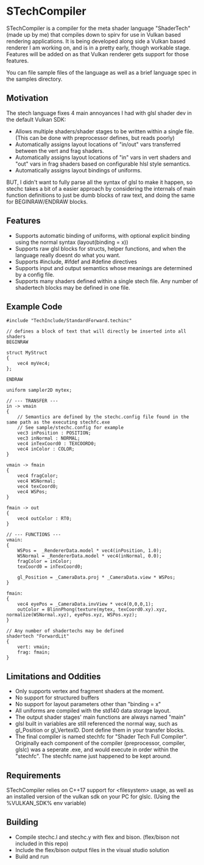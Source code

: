 # STechCompiler
STechCompiler is a compiler for the meta shader language "ShaderTech" (made up by me) that compiles down to spirv for use in Vulkan based rendering applications. It is being developed along side a Vulkan based renderer I am working on, and is in a pretty early, though workable stage. Features will be added on as that Vulkan renderer gets support for those features.

You can file sample files of the language as well as a brief language spec in the samples directory.

## Motivation
The stech language fixes 4 main annoyances I had with glsl shader dev in the default Vulkan SDK:
  - Allows multiple shaders/shader stages to be written within a single file. (This can be done with preprocessor defines, but reads poorly)
  - Automatically assigns layout locations of "in/out" vars transferred between the vert and frag shaders.
  - Automatically assigns layout locations of "in" vars in vert shaders and "out" vars in frag shaders based on configurable hlsl style semantics.
  - Automatically assigns layout bindings of uniforms.
  
BUT, I didn't want to fully parse all the syntax of glsl to make it happen, so stechc takes a bit of a easier approach by considering the internals of main function definitions to just be dumb blocks of raw text, and doing the same for BEGINRAW/ENDRAW blocks.

## Features
  - Supports automatic binding of uniforms, with optional explicit binding using the normal syntax (layout(binding = x))
  - Supports raw glsl blocks for structs, helper functions, and when the language really doesnt do what you want.
  - Supports #include, #ifdef and #define directives
  - Supports input and output semantics whose meanings are determined by a config file.
  - Supports many shaders defined within a single stech file. Any number of shadertech blocks may be defined in one file.

## Example Code
```
#include "TechInclude/StandardForward.techinc"

// defines a block of text that will directly be inserted into all shaders
BEGINRAW

struct MyStruct
{
    vec4 myVec4;
};

ENDRAW

uniform sampler2D mytex;

// --- TRANSFER ---
in -> vmain
{
    // Semantics are defined by the stechc.config file found in the same path as the executing stechfc.exe 
    // See sample/stechc.config for example
    vec3 inPosition : POSITION;
    vec3 inNormal : NORMAL;
    vec4 inTexCoord0 : TEXCOORD0;
    vec4 inColor : COLOR;
}

vmain -> fmain
{
    vec4 fragColor;
    vec4 WSNormal;
    vec4 texCoord0;
    vec4 WSPos;
}

fmain -> out
{
    vec4 outColor : RT0;
}

// --- FUNCTIONS ---
vmain:
{
    WSPos =  _RendererData.model * vec4(inPosition, 1.0);
    WSNormal = _RendererData.model * vec4(inNormal, 0.0);
    fragColor = inColor;
    texCoord0 = inTexCoord0;

    gl_Position = _CameraData.proj * _CameraData.view * WSPos;
}

fmain:
{
    vec4 eyePos = _CameraData.invView * vec4(0,0,0,1);
    outColor = BlinnPhong(texture(mytex, texCoord0.xy).xyz, normalize(WSNormal.xyz), eyePos.xyz, WSPos.xyz);
}

// Any number of shadertechs may be defined
shadertech "ForwardLit"
{
    vert: vmain;
    frag: fmain;
}
```

## Limitations and Oddities
  - Only supports vertex and fragment shaders at the moment.
  - No support for structured buffers
  - No support for layout parameters other than "binding = x"
  - All uniforms are compiled with the std140 data storage layout.
  - The output shader stages' main functions are always named "main"
  - glsl built in variables are still referenced the normal way, such as gl_Position or gl_VertexID. Dont define them in your transfer blocks.
  - The final compiler is named stechfc for "Shader Tech Full Compiler". Originally each component of the compiler (preprocessor, compiler, glslc) was a seperate .exe, and would execute in order within the "stechfc". The stechfc name just happened to be kept around. 

## Requirements
 STechCompiler relies on C++17 support for \<filesystem\> usage, as well as an installed version of the vulkan sdk on your PC for glslc. (Using the %VULKAN_SDK% env variable)
  
## Building
 - Compile stechc.l and stechc.y with flex and bison. (flex/bison not included in this repo)
 - Include the flex/bison output files in the visual studio solution
 - Build and run
